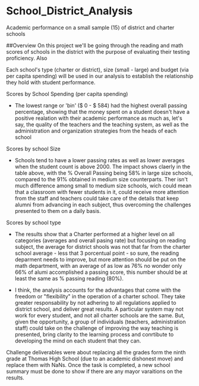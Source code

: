 # School_District_Analysis
Academic performance on a small sample (15) of district and charter schools

##Overview
On this project we'll be going through the reading and math scores of schools in the district with the purpose of evaluating their testing proficiency. Also

Each school's type (charter or district), size (small - large) and budget (via per capita spending) will be used in our analysis to establish the relationship they hold with student performance.

Scores by School Spending (per capita spending)
- The lowest range or 'bin' ($ 0 - $ 584) had the highest overall passing percentage, showing that the money spent on a student doesn't have a positive realation with their academic performance as much as, let's say, the quality of the teachers and the teaching system, as well as the administration and organization strategies from the heads of each school

Scores by school Size
- Schools tend to have a lower passing rates as well as lower averages when the student count is above 2000. The impact shows claerly in the table above, with the % Overall Passing being 58% in large size schools, compared to the 91% obtained in medium size counterparts. Ther isn't much difference among small to medium size schools, wich could mean that a classroom with fewer students in it, could receive more attention from the staff and teachers could take care of the details that keep alumni from advancing in each subject, thus overcoming the challenges presented to them on a daily basis. 

Scores by school type
- The results show that a Charter performed at a higher level on all categories (averages and overall pasing rate) but focusing on reading subject, the average for district shools was not that far from the charter school average - less that 3 porcentual point - so sure, the reading deparment needs to improve, but more attention should be put on the math department, with an average of as low as 76% no wonder only 66% of alumi accomplished a passing score, this number should be at least the same as % passing reading (80%).

- I think, the analysis accounts for the advantages that come with the freedom or "flexibility" in  the operation of a charter school. They take greater responsability by not adhering to all regulations applied to district school, and deliver great results. A particular system may not work for every student, and not all charter schools are the same. But, given the opportunity, a group of individuals (teachers, administration staff) could take on the challenge of improving the way teaching is presented, bring clarity to the learning process and conrtibute to developing the mind on each student that they can.  

Challenge deliverables were about replacing all the grades form the ninth grade at Thomas High School (due to an academic dishonest move) and replace them with NaNs. Once the task is completed, a new school summary must be done to show if there are any mayor varaitions on the results.
